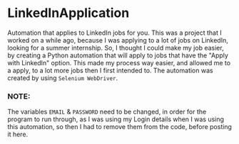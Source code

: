 # LinkedInApplication

Automation that applies to LinkedIn jobs for you.
This was a project that I worked on a while ago, because I was applying to a lot of jobs on LinkedIn, looking for a summer internship. So, I thought I could make my job
easier, by creating a Python automation that will apply to jobs that have the "Apply with LinkedIn" option. This made my process way easier, and allowed me to a apply,
to a lot more jobs then I first intended to. The automation was created by using ```Selenium WebDriver```.

### NOTE:
The variables ```EMAIL``` & ```PASSWORD``` need to be changed, in order for the program to run through, as I was using my Login details when I was using this automation,
so then I had to remove them from the code, before posting it here.
